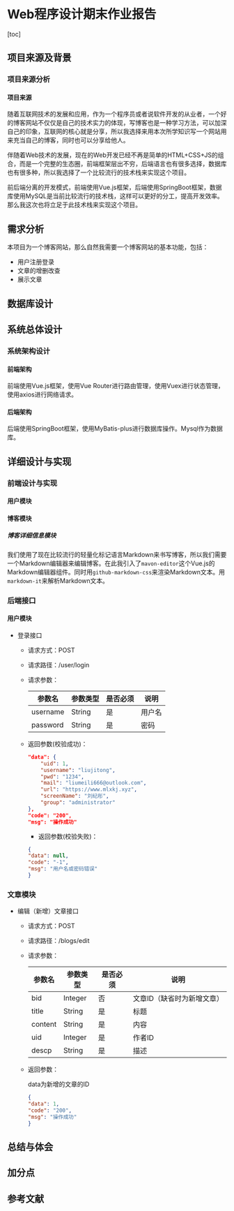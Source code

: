 # Web程序设计期末作业报告

[toc]

## 项目来源及背景

### 项目来源分析

#### 项目来源

随着互联网技术的发展和应用，作为一个程序员或者说软件开发的从业者，一个好的博客网站不仅仅是自己的技术实力的体现，写博客也是一种学习方法，可以加深自己的印象，互联网的核心就是分享，所以我选择来用本次所学知识写一个网站用来充当自己的博客，同时也可以分享给他人。

伴随着Web技术的发展，现在的Web开发已经不再是简单的HTML+CSS+JS的组合，而是一个完整的生态圈，前端框架层出不穷，后端语言也有很多选择，数据库也有很多种，所以我选择了一个比较流行的技术栈来实现这个项目。

前后端分离的开发模式，前端使用Vue.js框架，后端使用SpringBoot框架，数据库使用MySQL是当前比较流行的技术栈，这样可以更好的分工，提高开发效率。那么我这次也将立足于此技术栈来实现这个项目。

## 需求分析

本项目为一个博客网站，那么自然我需要一个博客网站的基本功能，包括：

- 用户注册登录
- 文章的增删改查
- 展示文章

## 数据库设计

## 系统总体设计

### 系统架构设计

#### 前端架构

前端使用Vue.js框架，使用Vue Router进行路由管理，使用Vuex进行状态管理，使用axios进行网络请求。

#### 后端架构

后端使用SpringBoot框架，使用MyBatis-plus进行数据库操作。Mysql作为数据库。

## 详细设计与实现

### 前端设计与实现

#### 用户模块

#### 博客模块

##### 博客详细信息模块

我们使用了现在比较流行的轻量化标记语言Markdown来书写博客，所以我们需要一个Markdown编辑器来编辑博客。在此我引入了`mavon-editor`这个Vue.js的Markdown编辑器组件。同时用`github-markdown-css`来渲染Markdown文本。用`markdown-it`来解析Markdown文本。




### 后端接口

#### 用户模块

- 登录接口

  - 请求方式：POST
  - 请求路径：/user/login
  - 请求参数：

    | 参数名   | 参数类型 | 是否必须 | 说明   |
    | -------- | -------- | -------- | ------ |
    | username | String   | 是       | 用户名 |
    | password | String   | 是       | 密码   |

  - 返回参数(校验成功)：

    ```json
	"data": {
		"uid": 1,
		"username": "liujitong",
		"pwd": "1234",
		"mail": "liumeili666@outlook.com",
		"url": "https://www.mlxkj.xyz",
		"screenName": "刘纪彤",
		"group": "administrator"
	},
	"code": "200",
	"msg": "操作成功"
    ```

    - 返回参数(校验失败)：

    ```json
    {
	"data": null,
	"code": "-1",
	"msg": "用户名或密码错误"
    }
    ```

### 文章模块

- 编辑（新增）文章接口

  - 请求方式：POST
  - 请求路径：/blogs/edit
  - 请求参数：

    | 参数名   | 参数类型 | 是否必须 | 说明   |
    | -------- | -------- | -------- | ------ |
    | bid      | Integer  | 否       | 文章ID（缺省时为新增文章） |
    | title    | String   | 是       | 标题   |
    | content  | String   | 是       | 内容   |
    | uid | Integer  | 是       | 作者ID |
    | descp    | String   | 是       | 描述   |

  - 返回参数：

    data为新增的文章的ID

    ```json
    {
    "data": 1,
    "code": "200",
    "msg": "操作成功"
    }
    ```

## 总结与体会

## 加分点

## 参考文献
